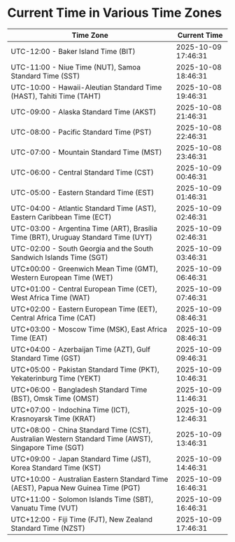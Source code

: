 # Current Time in Various Time Zones

| Time Zone | Current Time |
|-----------|--------------|
| UTC-12:00 - Baker Island Time (BIT) | 2025-10-09 17:46:31 |
| UTC-11:00 - Niue Time (NUT), Samoa Standard Time (SST) | 2025-10-08 18:46:31 |
| UTC-10:00 - Hawaii-Aleutian Standard Time (HAST), Tahiti Time (TAHT) | 2025-10-08 19:46:31 |
| UTC-09:00 - Alaska Standard Time (AKST) | 2025-10-08 21:46:31 |
| UTC-08:00 - Pacific Standard Time (PST) | 2025-10-08 22:46:31 |
| UTC-07:00 - Mountain Standard Time (MST) | 2025-10-08 23:46:31 |
| UTC-06:00 - Central Standard Time (CST) | 2025-10-09 00:46:31 |
| UTC-05:00 - Eastern Standard Time (EST) | 2025-10-09 01:46:31 |
| UTC-04:00 - Atlantic Standard Time (AST), Eastern Caribbean Time (ECT) | 2025-10-09 02:46:31 |
| UTC-03:00 - Argentina Time (ART), Brasília Time (BRT), Uruguay Standard Time (UYT) | 2025-10-09 02:46:31 |
| UTC-02:00 - South Georgia and the South Sandwich Islands Time (SGT) | 2025-10-09 03:46:31 |
| UTC±00:00 - Greenwich Mean Time (GMT), Western European Time (WET) | 2025-10-09 06:46:31 |
| UTC+01:00 - Central European Time (CET), West Africa Time (WAT) | 2025-10-09 07:46:31 |
| UTC+02:00 - Eastern European Time (EET), Central Africa Time (CAT) | 2025-10-09 08:46:31 |
| UTC+03:00 - Moscow Time (MSK), East Africa Time (EAT) | 2025-10-09 08:46:31 |
| UTC+04:00 - Azerbaijan Time (AZT), Gulf Standard Time (GST) | 2025-10-09 09:46:31 |
| UTC+05:00 - Pakistan Standard Time (PKT), Yekaterinburg Time (YEKT) | 2025-10-09 10:46:31 |
| UTC+06:00 - Bangladesh Standard Time (BST), Omsk Time (OMST) | 2025-10-09 11:46:31 |
| UTC+07:00 - Indochina Time (ICT), Krasnoyarsk Time (KRAT) | 2025-10-09 12:46:31 |
| UTC+08:00 - China Standard Time (CST), Australian Western Standard Time (AWST), Singapore Time (SGT) | 2025-10-09 13:46:31 |
| UTC+09:00 - Japan Standard Time (JST), Korea Standard Time (KST) | 2025-10-09 14:46:31 |
| UTC+10:00 - Australian Eastern Standard Time (AEST), Papua New Guinea Time (PGT) | 2025-10-09 16:46:31 |
| UTC+11:00 - Solomon Islands Time (SBT), Vanuatu Time (VUT) | 2025-10-09 16:46:31 |
| UTC+12:00 - Fiji Time (FJT), New Zealand Standard Time (NZST) | 2025-10-09 17:46:31 |
